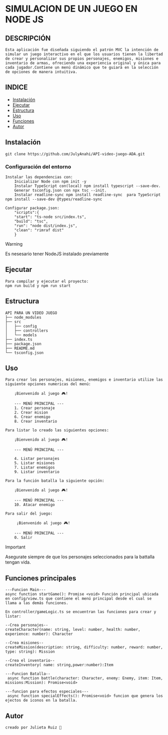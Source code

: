 # SIMULACION DE UN JUEGO EN NODE JS

## DESCRIPCIÓN

    Esta aplicación fue diseñada siguiendo el patrón MVC la intención de simular un juego interactivo en el que los usuarios tienen la libertad de crear y personalizar sus propios personajes, enemigos, misiones e inventario de armas, ofreciendo una experiencia original y única para cada jugador.Contiene un menú dinámico que te guiará en la selección de opciones de manera intuitiva.


## INDICE

- [Instalación](#instalación)
- [Ejecutar](#ejecutar)
- [Estructura](#estructura)
- [Uso](#uso)
- [Funciones](#Funciones)
- [Autor](#autor)

    
## Instalación
    
    git clone https://github.com/JulyAnahi/API-video-juego-ADA.git

### Configuración del entorno
    Instalar las dependencias con:
        Inicializar Node con npm init -y
        Instalar TypeScript con(local) npm install typescript --save-dev.
        Generar tsconfig.json con npx tsc --init.
        Instalar readline-sync npm install readline-sync  para TypeScript npm install --save-dev @types/readline-sync
   
    Configurar package.json:
        "scripts":{
        "start": "ts-node src/index.ts",
        "build": "tsc",
        "run": "node dist/index.js",
        "clean": "rimraf dist"
        }
> [!WARNING]
> Es nesesario tener NodeJS instalado previamente

## Ejecutar
    Para compilar y ejecutar el proyecto: 
    npm run build y npm run start

## Estructura


    API PARA UN VIDEO JUEGO
    ├── node_modules
    ├── src
    │   ├── config
    │   ├── controllers
    │   └── models
    ├── index.ts
    ├── package.json
    ├── README.md
    └── tsconfig.json

## Uso
    
    Para crear los personajes, misiones, enemigos e inventario utilize las siguiente opciones numericas del menú:

        ¡Bienvenido al juego 🎮!

        --- MENÚ PRINCIPAL ---
        1. Crear personaje
        2. Crear mision
        6. Crear enemigo
        8. Crear inventario
    
    Para listar lo creado las siguientes opciones:

        ¡Bienvenido al juego 🎮!

        --- MENÚ PRINCIPAL ---
        
        4. Listar personajes
        5. Listar misiones
        7. Listar enemigos
        9. Listar inventario
    
    Para la función batalla la siguiente opción:

        ¡Bienvenido al juego 🎮!

        --- MENÚ PRINCIPAL ---
        10. Atacar enemigo

    Para salir del juego:

         ¡Bienvenido al juego 🎮!

        --- MENÚ PRINCIPAL ---
        0. Salir

> [!IMPORTANT]
> Asegurate siempre de que los personajes seleccionados para la battalla tengan vida.
        

## Funciones principales

    ---Funcion Main---
    async function startGame(): Promise <void> Función principal ubicada en config/view.ts que contiene el menú principal desde el cual se llama a las demás funciones.

    En controller/gameLogic.ts se encuentran las funciones para crear y listar:

    --Crea personajes--
    createCharacter(name: string, level: number, health: number, experience: number): Character 

    --Crea misiones--
    createMission(description: string, difficulty: number, reward: number, type: string): Mission 

    --Crea el inventario--
    createInventory( name: string,power:number):Item

    ---Funcion Batalla--
     async function battle(character: Character, enemy: Enemy, item: Item, missions:Mission): Promise<void> 

    ---funcion para efectos especiales---
     async function specialEffects(): Promise<void> funcion que genera los ejectos de iconos en la batalla.

## Autor
    creado por Julieta Ruiz 💙
  













